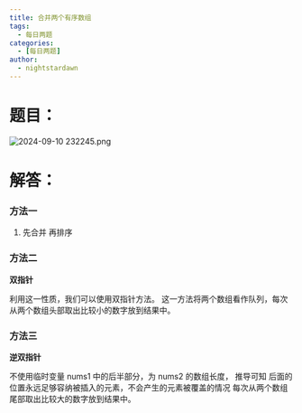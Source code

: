 ```yaml
---
title: 合并两个有序数组
tags:
  - 每日两题
categories:
  - [每日两题]
author:
  - nightstardawn
---
```


# 题目：

![ 2024-09-10 232245.png](https://s2.loli.net/2024/09/10/OWaN51nmFYDJXHR.png)

# 解答：

### 方法一

1. 先合并 再排序

### 方法二

**双指针**

利用这一性质，我们可以使用双指针方法。
这一方法将两个数组看作队列，每次从两个数组头部取出比较小的数字放到结果中。

### 方法三

**逆双指针**

不使用临时变量
nums1 中的后半部分，为 nums2 的数组长度，
推导可知
后面的位置永远足够容纳被插入的元素，不会产生的元素被覆盖的情况
每次从两个数组尾部取出比较大的数字放到结果中。
